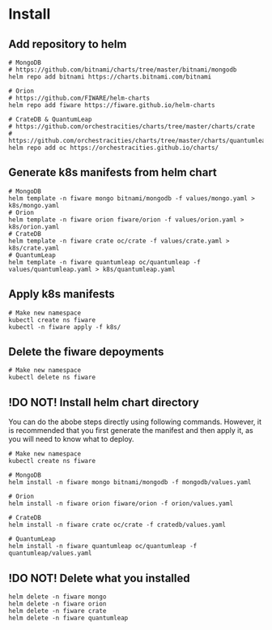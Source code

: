 # Install
## Add repository to helm
```
# MongoDB
# https://github.com/bitnami/charts/tree/master/bitnami/mongodb
helm repo add bitnami https://charts.bitnami.com/bitnami

# Orion
# https://github.com/FIWARE/helm-charts
helm repo add fiware https://fiware.github.io/helm-charts

# CrateDB & QuantumLeap
# https://github.com/orchestracities/charts/tree/master/charts/crate
# https://github.com/orchestracities/charts/tree/master/charts/quantumleap
helm repo add oc https://orchestracities.github.io/charts/

```
## Generate k8s manifests from helm chart
```
# MongoDB
helm template -n fiware mongo bitnami/mongodb -f values/mongo.yaml > k8s/mongo.yaml
# Orion
helm template -n fiware orion fiware/orion -f values/orion.yaml > k8s/orion.yaml
# CrateDB
helm template -n fiware crate oc/crate -f values/crate.yaml > k8s/crate.yaml
# QuantumLeap
helm template -n fiware quantumleap oc/quantumleap -f values/quantumleap.yaml > k8s/quantumleap.yaml
```
## Apply k8s manifests
```
# Make new namespace
kubectl create ns fiware
kubectl -n fiware apply -f k8s/
```

## Delete the fiware depoyments
```
# Make new namespace
kubectl delete ns fiware
```

## !DO NOT! Install helm chart directory
You can do the abobe steps directly using following commands. 
However, it is recommended that you first generate the manifest and then apply it, as you will need to know what to deploy.
```
# Make new namespace
kubectl create ns fiware

# MongoDB
helm install -n fiware mongo bitnami/mongodb -f mongodb/values.yaml

# Orion
helm install -n fiware orion fiware/orion -f orion/values.yaml

# CrateDB
helm install -n fiware crate oc/crate -f cratedb/values.yaml

# QuantumLeap
helm install -n fiware quantumleap oc/quantumleap -f quantumleap/values.yaml
```

## !DO NOT! Delete what you installed
```
helm delete -n fiware mongo
helm delete -n fiware orion
helm delete -n fiware crate
helm delete -n fiware quantumleap
```
